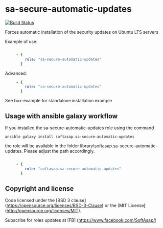 sa-secure-automatic-updates
===========================

[![Build Status](https://travis-ci.org/softasap/sa-secure-automatic-updates.svg?branch=master)](https://travis-ci.org/softasap/sa-secure-automatic-updates)


Forces automatic installation of the security updates on Ubuntu LTS servers



Example of use:
```YAML

     - {
         role: "sa-secure-automatic-updates"
       }

```

Advanced:
```YAML
     - {
         role: "sa-secure-automatic-updates"
       }
```

See box-example for standalone installation example


Usage with ansible galaxy workflow
----------------------------------

If you installed the sa-secure-automatic-updates role using the command


`
   ansible galaxy install softasap.sa-secure-automatic-updates
`

the role will be available in the folder library\softasap.sa-secure-automatic-updates.
Please adjust the path accordingly.

```YAML

     - {
         role: "softasap.sa-secure-automatic-updates"
       }

```


Copyright and license
---------------------

Code licensed under the [BSD 3 clause] (https://opensource.org/licenses/BSD-3-Clause) or the [MIT License] (http://opensource.org/licenses/MIT).

Subscribe for roles updates at [FB] (https://www.facebook.com/SoftAsap/)


